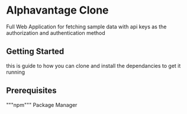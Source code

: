 # Alphavantage Clone
Full Web Application for fetching sample data with api keys as the authorization and authentication method
## Getting Started
this is guide to how you can clone and install the dependancies to get it running
## Prerequisites
"""npm""" Package Manager
